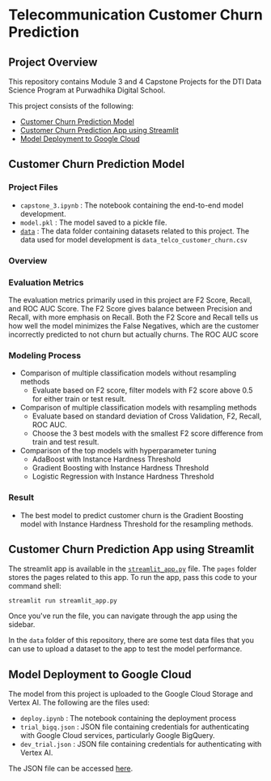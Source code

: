 # Telecommunication Customer Churn Prediction

## Project Overview

This repository contains Module 3 and 4 Capstone Projects for the DTI Data Science Program at Purwadhika Digital School. 

This project consists of the following:
- [Customer Churn Prediction Model](#Customer-Churn-Prediction-Model)
- [Customer Churn Prediction App using Streamlit](#Customer-Churn-Prediction-App-using-Streamlit)
- [Model Deployment to Google Cloud](#Model-Deployment-to-Google-Cloud)

## Customer Churn Prediction Model
### Project Files
- `capstone_3.ipynb`  : The notebook containing the end-to-end model development.
- `model.pkl`         : The model saved to a pickle file.
- [`data`](https://github.com/sekarsw/Capstone-3-Telco-Churn/tree/main/data)              : The data folder containing datasets related to this project. The data used for model development is `data_telco_customer_churn.csv`

### Overview


### Evaluation Metrics
The evaluation metrics primarily used in this project are F2 Score, Recall, and ROC AUC Score. The F2 Score gives balance between Precision and Recall, with more emphasis on Recall. Both the F2 Score and Recall tells us how well the model minimizes the False Negatives, which are the customer incorrectly predicted to not churn but actually churns. The ROC AUC score 

### Modeling Process
- Comparison of multiple classification models without resampling methods
  - Evaluate based on F2 score, filter models with F2 score above 0.5 for either train or test result.
- Comparison of multiple classification models with resampling methods
  - Evaluate based on standard deviation of Cross Validation, F2, Recall, ROC AUC.
  - Choose the 3 best models with the smallest F2 score difference from train and test result.
- Comparison of the top models with hyperparameter tuning
  - AdaBoost with Instance Hardness Threshold
  - Gradient Boosting with Instance Hardness Threshold
  - Logistic Regression with Instance Hardness Threshold

### Result

- The best model to predict customer churn is the Gradient Boosting model with Instance Hardness Threshold for the resampling methods.
  

## Customer Churn Prediction App using Streamlit
The streamlit app is available in the [`streamlit_app.py`](https://github.com/sekarsw/Capstone-3-Telco-Churn/blob/main/streamlit_app.py) file. The `pages` folder stores the pages related to this app. To run the app, pass this code to your command shell:

```
streamlit run streamlit_app.py
```

Once you've run the file, you can navigate through the app using the sidebar. 

In the `data` folder of this repository, there are some test data files that you can use to upload a dataset to the app to test the model performance.

## Model Deployment to Google Cloud
The model from this project is uploaded to the Google Cloud Storage and Vertex AI. The following are the files used:
- `deploy.ipynb`    : The notebook containing the deployment process
- `trial_bigq.json` : JSON file containing credentials for authenticating with Google Cloud services, particularly Google BigQuery.
- `dev_trial.json`  : JSON file containing credentials for authenticating with Vertex AI.

The JSON file can be accessed [here](https://drive.google.com/drive/folders/11lTvchvHQaGi2Xhk2usUF_MjpVPRrHfm?usp=drive_link).
